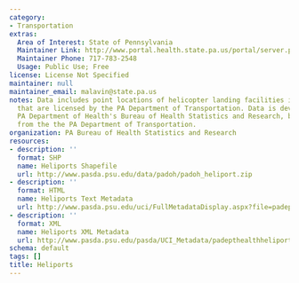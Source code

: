 ```yaml
---
category:
- Transportation
extras:
  Area of Interest: State of Pennsylvania
  Maintainer Link: http://www.portal.health.state.pa.us/portal/server.pt/community/health_statistics_and_research/11599
  Maintainer Phone: 717-783-2548
  Usage: Public Use; Free
license: License Not Specified
maintainer: null
maintainer_email: malavin@state.pa.us
notes: Data includes point locations of helicopter landing facilities in Pennsylvania
  that are licensed by the PA Department of Transportation. Data is developed by the
  PA Department of Health's Bureau of Health Statistics and Research, based on data
  from the the PA Department of Transportation.
organization: PA Bureau of Health Statistics and Research
resources:
- description: ''
  format: SHP
  name: Heliports Shapefile
  url: http://www.pasda.psu.edu/data/padoh/padoh_heliport.zip
- description: ''
  format: HTML
  name: Heliports Text Metadata
  url: http://www.pasda.psu.edu/uci/FullMetadataDisplay.aspx?file=padepthealthheliports2001.xml
- description: ''
  format: XML
  name: Heliports XML Metadata
  url: http://www.pasda.psu.edu/pasda/UCI_Metadata/padepthealthheliports2001.xml
schema: default
tags: []
title: Heliports
---
```

